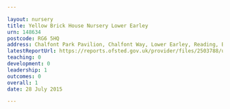 ```yaml
---

layout: nursery
title: Yellow Brick House Nursery Lower Earley
urn: 148634
postcode: RG6 5HQ
address: Chalfont Park Pavilion, Chalfont Way, Lower Earley, Reading, Berkshire, RG6 5HQ
latestReportUrl: https://reports.ofsted.gov.uk/provider/files/2503788/urn/148634.pdf
teaching: 0
development: 0
leadership: 1
outcomes: 0
overall: 1
date: 28 July 2015

---
```

